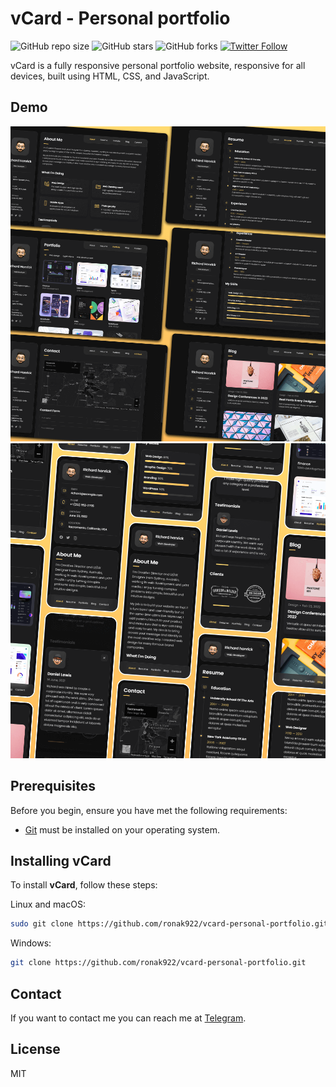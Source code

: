 # vCard - Personal portfolio

![GitHub repo size](https://img.shields.io/github/repo-size/ronaak007/vcard-personal-portfolio)
![GitHub stars](https://img.shields.io/github/stars/ronaak007/vcard-personal-portfolio?style=social)
![GitHub forks](https://img.shields.io/github/forks/ronaak007/vcard-personal-portfolio?style=social)
[![Twitter Follow](https://img.shields.io/twitter/follow/ronaak007?style=social)](https://twitter.com/intent/follow?screen_name=ronaak007)

vCard is a fully responsive personal portfolio website, responsive for all devices, built using HTML, CSS, and JavaScript.

## Demo

![vCard Desktop Demo](./website-demo-image/desktop.png "Desktop Demo")
![vCard Mobile Demo](./website-demo-image/mobile.png "Mobile Demo")

## Prerequisites

Before you begin, ensure you have met the following requirements:

* [Git](https://git-scm.com/downloads "Download Git") must be installed on your operating system.

## Installing vCard

To install **vCard**, follow these steps:

Linux and macOS:

```bash
sudo git clone https://github.com/ronak922/vcard-personal-portfolio.git
```

Windows:

```bash
git clone https://github.com/ronak922/vcard-personal-portfolio.git
```

## Contact

If you want to contact me you can reach me at [Telegram](https://www.t.me/spbgmiaccounts).

## License

MIT
